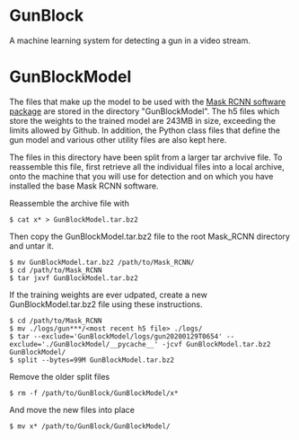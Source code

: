 # GunBlock
A machine learning system for detecting a gun in a video stream.

# GunBlockModel
The files that make up the model to be used with the [Mask RCNN software package](https://github.com/matterport/Mask_RCNN "Mask RCNN Repo") are stored in the directory "GunBlockModel". The h5 files which store the weights to the trained model are 243MB in size, exceeding the limits allowed by Github. In addition, the Python class files that define the gun model and various other utility files are also kept here.

The files in this directory have been split from a larger tar archvive file. To reassemble this file, first retrieve all the individual files into a local archive, onto the machine that you will use for detection and on which you have installed the base Mask RCNN software.

Reassemble the archive file with
```
$ cat x* > GunBlockModel.tar.bz2
```

Then copy the GunBlockModel.tar.bz2 file to the root Mask_RCNN directory and untar it.
```
$ mv GunBlockModel.tar.bz2 /path/to/Mask_RCNN/
$ cd /path/to/Mask_RCNN
$ tar jxvf GunBlockModel.tar.bz2
```

If the training weights are ever udpated, create a new GunBlockModel.tar.bz2 file using these instructions.
```
$ cd /path/to/Mask_RCNN
$ mv ./logs/gun***/<most recent h5 file> ./logs/
$ tar --exclude='GunBlockModel/logs/gun20200129T0654' --exclude='./GunBlockModel/__pycache__' -jcvf GunBlockModel.tar.bz2 GunBlockModel/
$ split --bytes=99M GunBlockModel.tar.bz2
```
Remove the older split files
```
$ rm -f /path/to/GunBlock/GunBlockModel/x*
```
And move the new files into place
```
$ mv x* /path/to/GunBlock/GunBlockModel/
```



